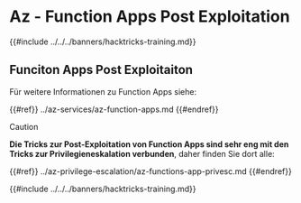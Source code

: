 # Az - Function Apps Post Exploitation

{{#include ../../../banners/hacktricks-training.md}}

## Funciton Apps Post Exploitaiton

Für weitere Informationen zu Function Apps siehe:

{{#ref}}
../az-services/az-function-apps.md
{{#endref}}

> [!CAUTION]
> **Die Tricks zur Post-Exploitation von Function Apps sind sehr eng mit den Tricks zur Privilegieneskalation verbunden**, daher finden Sie dort alle:

{{#ref}}
../az-privilege-escalation/az-functions-app-privesc.md
{{#endref}}

{{#include ../../../banners/hacktricks-training.md}}
